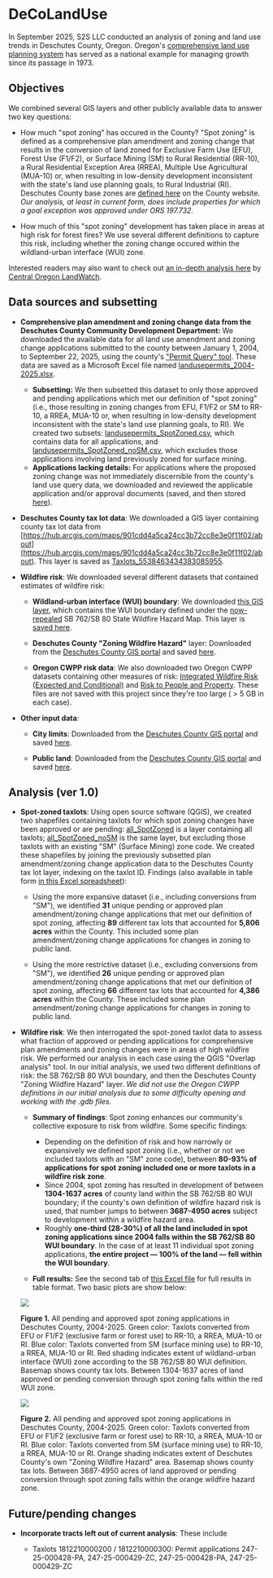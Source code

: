 # DeCoLandUse

In September 2025, S2S LLC conducted an analysis of zoning and land use trends in Deschutes County, Oregon. Oregon's [comprehensive land use planning system](https://www.oregon.gov/lcd/OP/Pages/index.aspx) has served as a national example for managing growth since its passage in 1973. 

## Objectives

We combined several GIS layers and other publicly available data to answer two key questions:

* How much "spot zoning" has occured in the County? "Spot zoning" is defined as a comprehensive plan amendment and zoning change that results in the conversion of land zoned for Exclusive Farm Use (EFU), Forest Use (F1/F2), or Surface Mining (SM) to Rural Residential (RR-10), a Rural Residential Exception Area (RREA), Multiple Use Agricultural (MUA-10) or, when resulting in low-density development inconsistent with the state's land use planning goals, to Rural Industrial (RI). Deschutes County base zones are [defined here](https://www.deschutes.org/cd/page/efu-f1-mua10-rc-ri-rr10-uar10-base-zones) on the County website. *Our analysis, at least in current form, does include properties for which a goal exception was approved under ORS 197.732.*

* How much of this "spot zoning" development has taken place in areas at high risk for forest fires? We use several different definitions to capture this risk, including whether the zoning change occured within the wildland-urban interface (WUI) zone.

Interested readers may also want to check out [an in-depth analysis here](https://www.centraloregonlandwatch.org/update/2025/1/15/the-case-against-spot-zoning) by [Central Oregon LandWatch](https://www.centraloregonlandwatch.org).

## Data sources and subsetting

* **Comprehensive plan amendment and zoning change data from the Deschutes County Community Development Department:** We downloaded the available data for all land use amendment and zoning change applications submitted to the county between January 1, 2004, to September 22, 2025, using the county's ["Permit Query" tool](https://www.deschutes.org/cd/page/permit-query). These data are saved as a Microsoft Excel file named [landusepermits_2004-2025.xlsx](data/raw/landusepermits_2004-2025.xlsx).

	* **Subsetting:** We then subsetted this dataset to only those approved and pending applications which met our definition of "spot zoning" (i.e., those resulting in zoning changes from EFU, F1/F2 or SM to RR-10, a RREA, MUA-10 or, when resulting in low-density development inconsistent with the state's land use planning goals, to RI). We created two subsets: [landusepermits_SpotZoned.csv](data/derived/landusepermits_SpotZoned.csv), which contains data for all applications, and [landusepermits_SpotZoned_noSM.csv](data/derived/landusepermits_SpotZoned_noSM.csv), which excludes those applications involving land previously zoned for surface mining.
	* **Applications lacking details:** For applications where the proposed zoning change was not immediately discernible from the county's land use query data, we downloaded and reviewed the applicable application and/or approval documents (saved, and then stored [here](data/raw/permitdata/)).   

* **Deschutes County tax lot data**: We downloaded a GIS layer containing county tax lot data from [https://hub.arcgis.com/maps/901cdd4a5ca24cc3b72cc8e3e0f11f02/about](https://hub.arcgis.com/maps/901cdd4a5ca24cc3b72cc8e3e0f11f02/about). This layer is saved as [Taxlots_5538463434383085955](data/raw/Taxlots_5538463434383085955).

* **Wildfire risk**: We downloaded several different datasets that contained estimates of wildfire risk:

	* **Wildland-urban interface (WUI) boundary**: We downloaded [this GIS layer](https://www.arcgis.com/home/item.html?id=3e9936d176444a1a92dbff96666966ca), which contains the WUI boundary defined under the [now-repealed](https://www.opb.org/article/2025/06/25/oregon-legislature-repeals-contested-wildfire-hazard-map/) SB 762/SB 80 State Wildfire Hazard Map. This layer is [saved here](data/raw/Oregon_Wildland_Urban_Interface_-3583271597336644341).

	* **Deschutes County "Zoning Wildfire Hazard"** layer: Downloaded from the [Deschutes County GIS portal](https://data.deschutes.org/maps/fa2c92b4b043482896c0f6f7cf23a146) and saved [here](data/raw/Zoning_Wildfire_Hazard_-3634365223684073301).

	* **Oregon CWPP risk data**: We also downloaded two Oregon CWPP datasets containing other measures of risk: [Integrated Wildfire Risk (Expected and Conditional)](https://oe.oregonexplorer.info/externalcontent/wildfire/data/PNW_QWRA_Integrated_Wildfire_Risk_2023.zip) and [Risk to People and Property](https://oe.oregonexplorer.info/externalcontent/wildfire/data/PNW_QWRA_Risk_to_People_and_Property_2023.zip). These files are not saved with this project since they're too large ( > 5 GB in each case). 

* **Other input data**:

	* **City limits**: Downloaded from the [Deschutes County GIS portal](https://data.deschutes.org) and saved [here](data/raw/City_Limits_2871736090226726764).

	* **Public land**: Downloaded from the [Deschutes County GIS portal](https://data.deschutes.org) and saved [here](data/raw/Public_Lands_8302678428774745135).

## Analysis (ver 1.0)

* **Spot-zoned taxlots**: Using open source software (QGIS), we created two shapefiles containing taxlots for which spot zoning changes have been approved or are pending: [all_SpotZoned](data/derived/all_SpotZoned) is a layer containing all taxlots; [all_SpotZoned_noSM](data/derived/all_SpotZoned_noSM) is the same layer, but excluding those taxlots with an existing "SM" (Surface Mining) zone code. We created these shapefiles by joining the previously subsetted plan amendment/zoning change application data to the Deschutes County tax lot layer, indexing on the taxlot ID. Findings (also available in table form [in this Excel spreadsheet](data/results/Wildfire_risk_analysis_results.xlsx)):

	* Using the more expansive dataset (i.e., including conversions from "SM"), we identified **31** unique pending or approved plan amendment/zoning change applications that met our definition of spot zoning, affecting **89** different tax lots that accounted for **5,806 acres** within the County. This included some plan amendment/zoning change applications for changes in zoning to public land. 

	* Using the more restrictive dataset (i.e., excluding conversions from "SM"), we identified **26** unique pending or approved plan amendment/zoning change applications that met our definition of spot zoning, affecting **66** different tax lots that accounted for **4,386 acres** within the County. These included some plan amendment/zoning change applications for changes in zoning to public land.

* **Wildfire risk**: We then interrogated the spot-zoned taxlot data to assess what fraction of approved or pending applications for comprehensive plan amendments and zoning changes were in areas of high wildfire risk. We performed our analysis in each case using the QGIS "Overlap analysis" tool. In our initial analysis, we used two different definitions of risk: the SB 762/SB 80 WUI boundary, and then the Deschutes County "Zoning Wildfire Hazard" layer. *We did not use the Oregon CWPP definitions in our initial analysis due to some difficulty opening and working with the .gdb files.*

	* **Summary of findings**: Spot zoning enhances our community's collective exposure to risk from wildfire. Some specific findings:

		* Depending on the definition of risk and how narrowly or expansively we defined spot zoning (i.e., whether or not we included taxlots with an "SM" zone code), between **80-93% of applications for spot zoning included one or more taxlots in a wildfire risk zone**.
		* Since 2004, spot zoning has resulted in development of between **1304-1637 acres** of county land within the SB 762/SB 80 WUI boundary; if the county's own definition of wildfire hazard risk is used, that number jumps to between **3687-4950 acres** subject to development within a wildfire hazard area.
		* Roughly **one-third (28-30%) of all the land included in spot zoning applications since 2004 falls within the SB 762/SB 80 WUI boundary**. In the case of at least 11 individual spot zoning applications, **the entire project — 100% of the land — fell within the WUI boundary**.

	* **Full results:** See the second tab of [this Excel file](data/results/Wildfire_risk_analysis_results.xlsx) for full results in table format. Two basic plots are show below:

	![](data/results/All_spotZone_WUI.png)

	**Figure 1.** All pending and approved spot zoning applications in Deschutes County, 2004-2025. Green color: Taxlots converted from EFU or F1/F2 (exclusive farm or forest use) to RR-10, a RREA, MUA-10 or RI. Blue color: Taxlots converted from SM (surface mining use) to RR-10, a RREA, MUA-10 or RI. Red shading indicates extent of wildland-urban interface (WUI) zone according to the SB 762/SB 80 WUI definition. Basemap shows county tax lots. Between 1304-1637 acres of land approved or pending conversion through spot zoning falls within the red WUI zone.

	![](data/results/All_spotZone_DeCo_ZoneWildfireHaz.png)

	**Figure 2.** All pending and approved spot zoning applications in Deschutes County, 2004-2025. Green color: Taxlots converted from EFU or F1/F2 (exclusive farm or forest use) to RR-10, a RREA, MUA-10 or RI. Blue color: Taxlots converted from SM (surface mining use) to RR-10, a RREA, MUA-10 or RI. Orange shading indicates extent of Deschutes County's own "Zoning Wildfire Hazard" area. Basemap shows county tax lots. Between 3687-4950 acres of land approved or pending conversion through spot zoning falls within the orange wildfire hazard zone.

## Future/pending changes

* **Incorporate tracts left out of current analysis**: These include

	* Taxlots 1812210000200 / 1812210000300: Permit applications 247-25-000428-PA, 247-25-000429-ZC, 247-25-000428-PA, 247-25-000429-ZC
